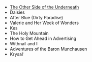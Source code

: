 - [The Other Side of the Underneath](https://en.wikipedia.org/wiki/The_Other_Side_of_the_Underneath)
- Daisies
- After Blue (Dirty Paradise)
- Valerie and Her Week of Wonders
- Kes
- The Holy Mountain
- How to Get Ahead in Advertising
- Withnail and I
- Adventures of the Baron Munchausen
- Krysař

